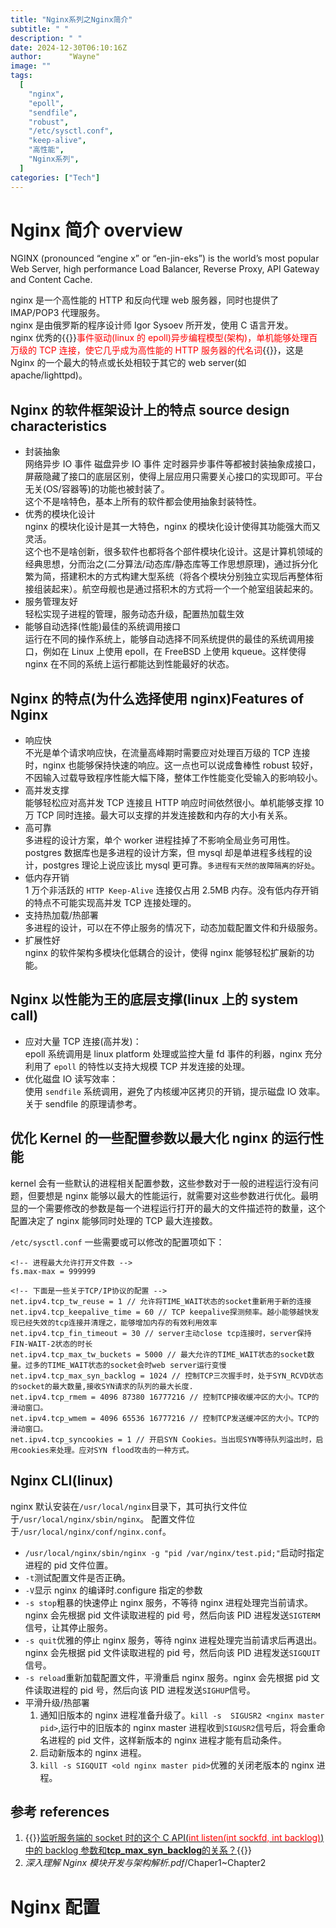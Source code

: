 ```yaml
---
title: "Nginx系列之Nginx简介"
subtitle: " "
description: " "
date: 2024-12-30T06:10:16Z
author:      "Wayne"
image: ""
tags:
  [
    "nginx",
    "epoll",
    "sendfile",
    "robust",
    "/etc/sysctl.conf",
    "keep-alive",
    "高性能",
    "Nginx系列",
  ]
categories: ["Tech"]
---
```


# Nginx 简介 overview

NGINX (pronounced “engine x” or “en-jin-eks”) is the world’s most popular Web Server, high performance Load Balancer, Reverse Proxy, API Gateway and Content Cache.

nginx 是一个高性能的 HTTP 和反向代理 web 服务器，同时也提供了 IMAP/POP3 代理服务。  
nginx 是由俄罗斯的程序设计师 Igor Sysoev 所开发，使用 C 语言开发。  
nginx 优秀的{{<rawhtml>}}<span style="color:red;">事件驱动(linux 的 epoll)异步编程模型(架构)，单机能够处理百万级的 TCP 连接，使它几乎成为高性能的 HTTP 服务器的代名词</span>{{</rawhtml>}}，这是 Nginx 的一个最大的特点或长处相较于其它的 web server(如 apache/lighttpd)。

## Nginx 的软件框架设计上的特点 source design characteristics

- 封装抽象  
  网络异步 IO 事件 磁盘异步 IO 事件 定时器异步事件等都被封装抽象成接口，屏蔽隐藏了接口的底层区别，使得上层应用只需要关心接口的实现即可。平台无关(OS/容器等)的功能也被封装了。  
  这个不是啥特色，基本上所有的软件都会使用抽象封装特性。
- 优秀的模块化设计  
  nginx 的模块化设计是其一大特色，nginx 的模块化设计使得其功能强大而又灵活。  
  这个也不是啥创新，很多软件也都将各个部件模块化设计。这是计算机领域的经典思想，分而治之(二分算法/动态库/静态库等工作思想原理)，通过拆分化繁为简，搭建积木的方式构建大型系统（将各个模块分别独立实现后再整体衔接组装起来）。航空母舰也是通过搭积木的方式将一个一个舱室组装起来的。
- 服务管理友好  
  轻松实现子进程的管理，服务动态升级，配置热加载生效
- 能够自动选择(性能)最佳的系统调用接口  
  运行在不同的操作系统上，能够自动选择不同系统提供的最佳的系统调用接口，例如在 Linux 上使用 epoll，在 FreeBSD 上使用 kqueue。这样使得 nginx 在不同的系统上运行都能达到性能最好的状态。

## Nginx 的特点(为什么选择使用 nginx)Features of Nginx

- 响应快  
  不光是单个请求响应快，在流量高峰期时需要应对处理百万级的 TCP 连接时，nginx 也能够保持快速的响应。这一点也可以说成鲁棒性 robust 较好，不因输入过载导致程序性能大幅下降，整体工作性能变化受输入的影响较小。
- 高并发支撑  
  能够轻松应对高并发 TCP 连接且 HTTP 响应时间依然很小。单机能够支撑 10 万 TCP 同时连接。最大可以支撑的并发连接数和内存的大小有关系。
- 高可靠  
  多进程的设计方案，单个 worker 进程挂掉了不影响全局业务可用性。postgres 数据库也是多进程的设计方案，但 mysql 却是单进程多线程的设计，postgres 理论上说应该比 mysql 更可靠。`多进程有天然的故障隔离的好处`。
- 低内存开销  
  1 万个非活跃的 `HTTP Keep-Alive` 连接仅占用 2.5MB 内存。没有低内存开销的特点不可能实现高并发 TCP 连接处理的。
- 支持热加载/热部署  
  多进程的设计，可以在不停止服务的情况下，动态加载配置文件和升级服务。
- 扩展性好  
  nginx 的软件架构多模块化低耦合的设计，使得 nginx 能够轻松扩展新的功能。

## Nginx 以性能为王的底层支撑(linux 上的 system call)

- 应对大量 TCP 连接(高并发)：  
  epoll 系统调用是 linux platform 处理或监控大量 fd 事件的利器，nginx 充分利用了 `epoll` 的特性以支持大规模 TCP 并发连接的处理。
- 优化磁盘 IO 读写效率：  
  使用 `sendfile` 系统调用，避免了内核缓冲区拷贝的开销，提示磁盘 IO 效率。关于 sendfile 的原理请参考。

## 优化 Kernel 的一些配置参数以最大化 nginx 的运行性能

kernel 会有一些默认的进程相关配置参数，这些参数对于一般的进程运行没有问题，但要想是 nginx 能够以最大的性能运行，就需要对这些参数进行优化。最明显的一个需要修改的参数是每一个进程运行打开的最大的文件描述符的数量，这个配置决定了 nginx 能够同时处理的 TCP 最大连接数。

`/etc/sysctl.conf` 一些需要或可以修改的配置项如下：

```
<!-- 进程最大允许打开文件数 -->
fs.max-max = 999999

<!-- 下面是一些关于TCP/IP协议的配置 -->
net.ipv4.tcp_tw_reuse = 1 // 允许将TIME_WAIT状态的socket重新用于新的连接
net.ipv4.tcp_keepalive_time = 60 // TCP keepalive探测频率。越小能够越快发现已经失效的tcp连接并清理之，能够增加内存的有效利用效率
net.ipv4.tcp_fin_timeout = 30 // server主动close tcp连接时，server保持FIN-WAIT-2状态的时长
net.ipv4.tcp_max_tw_buckets = 5000 // 最大允许的TIME_WAIT状态的socket数量。过多的TIME_WAIT状态的socket会时web server运行变慢
net.ipv4.tcp_max_syn_backlog = 1024 // 控制TCP三次握手时，处于SYN_RCVD状态的socket的最大数量,接收SYN请求的队列的最大长度.
net.ipv4.tcp_rmem = 4096 87380 16777216 // 控制TCP接收缓冲区的大小。TCP的滑动窗口。
net.ipv4.tcp_wmem = 4096 65536 16777216 // 控制TCP发送缓冲区的大小。TCP的滑动窗口。
net.ipv4.tcp_syncookies = 1 // 开启SYN Cookies。当出现SYN等待队列溢出时，启用cookies来处理。应对SYN flood攻击的一种方式。
```

## Nginx CLI(linux)

nginx 默认安装在`/usr/local/nginx`目录下，其可执行文件位于`/usr/local/nginx/sbin/nginx`。 配置文件位于`/usr/local/nginx/conf/nginx.conf`。

- `/usr/local/nginx/sbin/nginx -g "pid /var/nginx/test.pid;"`启动时指定进程的 pid 文件位置。
- `-t`测试配置文件是否正确。
- `-V`显示 nginx 的编译时.configure 指定的参数
- `-s stop`粗暴的快速停止 nginx 服务，不等待 nginx 进程处理完当前请求。nginx 会先根据 pid 文件读取进程的 pid 号，然后向该 PID 进程发送`SIGTERM`信号，让其停止服务。
- `-s quit`优雅的停止 nginx 服务，等待 nginx 进程处理完当前请求后再退出。nginx 会先根据 pid 文件读取进程的 pid 号，然后向该 PID 进程发送`SIGQUIT`信号。
- `-s reload`重新加载配置文件，平滑重启 nginx 服务。nginx 会先根据 pid 文件读取进程的 pid 号，然后向该 PID 进程发送`SIGHUP`信号。
- 平滑升级/热部署
  1. 通知旧版本的 nginx 进程准备升级了。`kill -s  SIGUSR2 <nginx master pid>`,运行中的旧版本的 nginx master 进程收到`SIGUSR2`信号后，将会重命名进程的 pid 文件，这样新版本的 nginx 进程才能有启动条件。
  2. 启动新版本的 nginx 进程。
  3. `kill -s SIGQUIT <old nginx master pid>`优雅的关闭老版本的 nginx 进程。

## 参考 references

1. {{<rawhtml>}}<a href="https://blog.clanzx.net/development/listen-backlog.html" target="_blank">监听服务端的 socket 时的这个 C API(<span style="color:red;">int listen(int sockfd, int backlog)</span>)中的 backlog 参数和<strong>tcp_max_syn_backlog</strong>的关系？</a>{{</rawhtml>}}
2. _深入理解 Nginx 模块开发与架构解析.pdf_/Chaper1~Chapter2

# Nginx 配置
